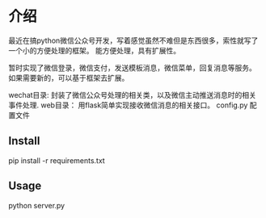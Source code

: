 # 介绍

最近在搞python微信公众号开发，写着感觉虽然不难但是东西很多，索性就写了一个小的方便处理的框架。
能方便处理，具有扩展性。

暂时实现了微信登录，微信支付，发送模板消息，微信菜单，回复消息等服务。
如果需要新的，可以基于框架去扩展。

wechat目录:  封装了微信公众号处理的相关类，以及微信主动推送消息时的相关事件处理.
web目录：  用flask简单实现接收微信消息的相关接口。
config.py  配置文件
    
## Install

pip install -r requirements.txt

## Usage

python server.py

```
```

